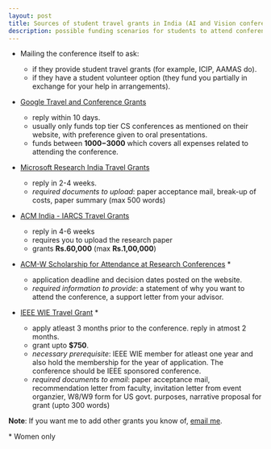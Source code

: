 ```yaml
---
layout: post
title: Sources of student travel grants in India (AI and Vision conferences)
description: possible funding scenarios for students to attend conferences outside India
---
```


* Mailing the conference itself to ask:
    - if they provide student travel grants (for example, ICIP, AAMAS do).
    - if they have a student volunteer option (they fund you partially in exchange for your help in arrangements).


* [Google Travel and Conference Grants](https://buildyourfuture.withgoogle.com/scholarships/google-travel-and-conference-grants/#!?detail-content-tabby_activeEl=detail-india-content)

    - reply within 10 days.
    - usually only funds top tier CS conferences as mentioned on their website, with preference given to oral presentations.
    - funds between **$1000-$3000** which covers all expenses related to attending the conference.


* [Microsoft Research India Travel Grants](https://msrprograms.cloudapp.net/TravelGrants/)

    - reply in 2-4 weeks.
    - *required documents to upload*: paper acceptance mail, break-up of costs, paper summary (max 500 words)


* [ACM India - IARCS Travel Grants](https://www.iarcs.org.in/activities/grants.php)

    - reply in 4-6 weeks
    - requires you to upload the research paper
    - grants **Rs.60,000** (max **Rs.1,00,000**)


* [ACM-W Scholarship for Attendance at Research Conferences](https://women.acm.org/scholarships/) *

    - application deadline and decision dates posted on the website.
    - *required information to provide*: a statement of why you want to attend the conference, a support letter from your advisor.


* [IEEE WIE Travel Grant](https://wie.ieee.org/travel-grant/) *

    - apply atleast 3 months prior to the conference. reply in atmost 2 months.
    - grant upto **$750**.
    - *necessary prerequisite*: IEEE WIE member for atleast one year and also hold the membership for the year of application. The conference should be IEEE sponsored conference.
    - *required documents to email*: paper acceptance mail, recommendation letter from faculty, invitation letter from event organzier, W8/W9 form for US govt. purposes, narrative proposal for grant (upto 300 words)



**Note**: If you want me to add other grants you know of, [email me](mail-to:kasarla.tejaswi@research.iiit.ac.in).

\* Women only
